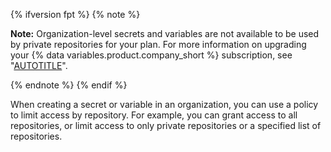 
{% ifversion fpt %}
{% note %}

**Note:** Organization-level secrets and variables are not available to be used by private repositories for your plan. For more information on upgrading your {% data variables.product.company_short %} subscription, see "[AUTOTITLE](/billing/managing-billing-for-your-github-account/upgrading-your-github-subscription)".

{% endnote %}
{% endif %}

When creating a secret or variable in an organization, you can use a policy to limit access by repository. For example, you can grant access to all repositories, or limit access to only private repositories or a specified list of repositories.

